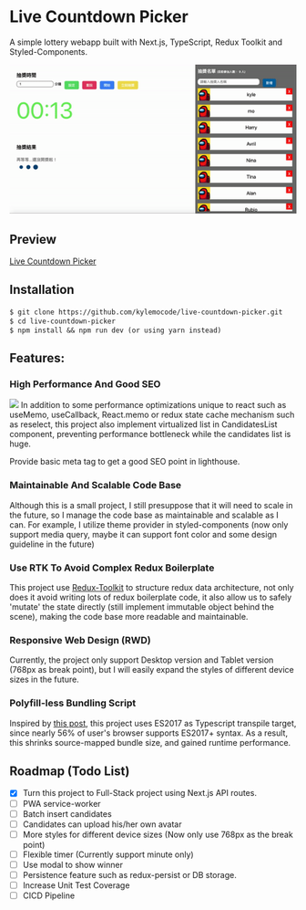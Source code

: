 # Live Countdown Picker
A simple lottery webapp built with Next.js, TypeScript, Redux Toolkit and Styled-Components.

![image](./assets/live-countdown-picker.gif)

## Preview
[Live Countdown Picker](https://live-countdown-picker.vercel.app/)

## Installation

```shell
$ git clone https://github.com/kylemocode/live-countdown-picker.git
$ cd live-countdown-picker
$ npm install && npm run dev (or using yarn instead)
```

## Features:

### High Performance And Good SEO
![](https://i.imgur.com/y4YM0KX.png)
In addition to some performance optimizations unique to react such as useMemo, useCallback, React.memo or redux state cache mechanism such as reselect, this project also implement virtualized list in CandidatesList component, preventing performance bottleneck while the candidates list is huge.

Provide basic meta tag to get a good SEO point in lighthouse.

### Maintainable And Scalable Code Base
Although this is a small project, I still presuppose that it will need to scale in the future, so I manage the code base as maintainable and scalable as I can. For example, I utilize theme provider in styled-components (now only support media query, maybe it can support font color and some design guideline in the future)

### Use RTK To Avoid Complex Redux Boilerplate
This project use [Redux-Toolkit](https://github.com/reduxjs/redux-toolkit) to structure redux data architecture, not only does it avoid writing lots of redux boilerplate code, it also allow us to safely 'mutate' the state directly (still implement immutable object behind the scene), making the code base more readable and maintainable.

### Responsive Web Design (RWD)
Currently, the project only support Desktop version and Tablet version (768px as break point), but I will easily expand the styles of different device sizes in the future.

### Polyfill-less Bundling Script
Inspired by [this post](https://instagram-engineering.com/making-instagram-com-faster-code-size-and-execution-optimizations-part-4-57668be796a8), this project uses ES2017 as Typescript transpile target, since nearly 56% of user's browser supports ES2017+ syntax. As a result, this shrinks source-mapped bundle size, and gained runtime performance.

## Roadmap (Todo List)
  - [X] Turn this project to Full-Stack project using Next.js API routes.
  - [ ] PWA service-worker
  - [ ] Batch insert candidates
  - [ ] Candidates can upload his/her own avatar
  - [ ] More styles for different device sizes (Now only use 768px as the break point)
  - [ ] Flexible timer (Currently support minute only)
  - [ ] Use modal to show winner
  - [ ] Persistence feature such as redux-persist or DB storage.
  - [ ] Increase Unit Test Coverage
  - [ ] CICD Pipeline
